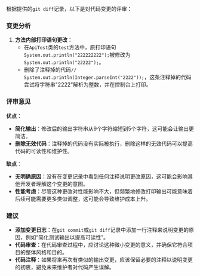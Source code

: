 根据提供的`git diff`记录，以下是对代码变更的评审：

### 变更分析

1. **方法内部打印语句更改**：
   - 在`ApiTest`类的`test`方法中，原打印语句`System.out.println("222222222");`被修改为`System.out.println("22222");`。
   - 删除了注释掉的代码`// System.out.println(Integer.parseInt("2222"));`，这条注释掉的代码尝试将字符串"2222"解析为整数，并在控制台上打印。

### 评审意见

**优点**：
- **简化输出**：修改后的输出字符串从9个字符缩短到5个字符，这可能会让输出更简洁。
- **删除无效代码**：注释掉的代码没有实际被执行，删除这样的无效代码可以提高代码的可读性和维护性。

**缺点**：
- **无明确原因**：没有在变更记录中看到任何注释说明更改原因，这可能会影响其他开发者理解这个变更的意图。
- **性能考虑**：尽管这种更改对性能影响不大，但频繁地修改打印输出可能意味着后续可能需要更多类似调整，这可能会导致维护成本上升。

### 建议
- **添加变更日志**：在`git commit`或`git diff`记录中添加一行注释来说明变更的原因，例如“简化测试输出以提高可读性”。
- **代码审查**：在代码审查过程中，应讨论这种微小变更的意义，并确保它符合项目的整体风格和目的。
- **代码注释**：如果将来再次有类似的输出变更，应该保留必要的注释以说明变更的初衷，避免未来维护者对代码产生误解。